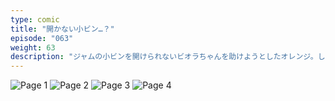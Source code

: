 ```yaml
---
type: comic
title: "開かない小ビン…？"
episode: "063"
weight: 63
description: "ジャムの小ビンを開けられないビオラちゃんを助けようとしたオレンジ。しかし、勢いあまってジャムをぶちまけてしまいました… 😭"
---
```


![Page 1](cut-1.jpg)
![Page 2](cut-2.jpg)
![Page 3](cut-3.jpg)
![Page 4](cut-4.jpg)
